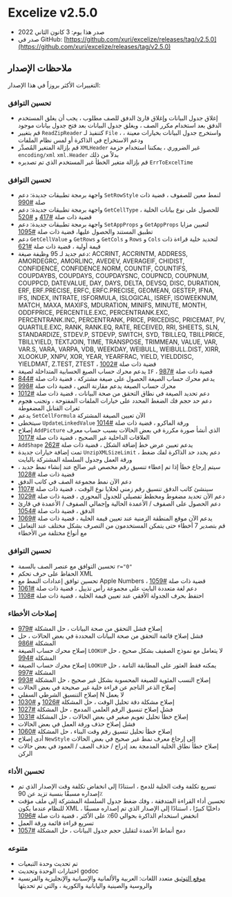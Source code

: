# Excelize v2.5.0

* صدر هذا يوم: 3 كانون الثاني 2022
* صدر في GitHub: [https://github.com/xuri/excelize/releases/tag/v2.5.0](https://github.com/xuri/excelize/releases/tag/v2.5.0)

## ملاحظات الإصدار

التغييرات الأكثر بروزاً في هذا الإصدار:

### تحسين التوافق

* إغلاق جدول البيانات وإغلاق قارئ الدفق للصف مطلوب ، يجب أن يغلق المستخدم الدفق بعد استخدام مكرر الصف ، ويغلق جدول البيانات بعد فتح جدول بيانات موجود
* قم بتغيير `ReadZipReader` كتنفيذ لـ `File` ، واستخرج جدول البيانات بخيارات معينة ، ودعم الاستخراج في الذاكرة أو لمس نظام الملفات
* قم بإزالة المتغير المُصدَّر `XMLHeader` غير الضروري ، يمكننا استخدام حزمة `encoding/xml` `xml.Header` بدلاً من ذلك
* قم بإزالة متغير الخطأ غير المستخدم الذي تم تصديره `ErrToExcelTime`

### تحسين التوافق

* واجهة برمجة تطبيقات جديدة: دعم `SetRowStyle` لنمط معين للصفوف ، قضية ذات صلة [#990](https://github.com/xuri/excelize/issues/990)
* واجهة برمجة تطبيقات جديدة: دعم `GetCellType` للحصول على نوع بيانات الخلية ، قضية ذات صلة [#417](https://github.com/xuri/excelize/issues/417) و [#520](https://github.com/xuri/excelize/issues/520)
* واجهة برمجة تطبيقات جديدة: دعم `SetAppProps` و `GetAppProps` لتعيين مزايا تطبيق المستند والحصول عليها، قضية ذات صلة [#1095](https://github.com/xuri/excelize/issues/1095)
* دعم `GetCellValue` و `GetRows` و `GetCols` و `Rows` و `Cols` لتحديد خلية قراءة ذات قيمة أولية ، قضية ذات صلة [#621](https://github.com/xuri/excelize/issues/621)
* دعم جديد لـ 95 وظيفة صيغة: ACCRINT, ACCRINTM, ADDRESS, AMORDEGRC, AMORLINC, AVEDEV, AVERAGEIF, CHIDIST, CONFIDENCE, CONFIDENCE.NORM, COUNTIF, COUNTIFS, COUPDAYBS, COUPDAYS, COUPDAYSNC, COUPNCD, COUPNUM, COUPPCD, DATEVALUE, DAY, DAYS, DELTA, DEVSQ, DISC, DURATION, ERF, ERF.PRECISE, ERFC, ERFC.PRECISE, GEOMEAN, GESTEP, IFNA, IFS, INDEX, INTRATE, ISFORMULA, ISLOGICAL, ISREF, ISOWEEKNUM, MATCH, MAXA, MAXIFS, MDURATION, MINIFS, MINUTE, MONTH, ODDFPRICE, PERCENTILE.EXC, PERCENTRANK.EXC, PERCENTRANK.INC, PERCENTRANK, PRICE, PRICEDISC, PRICEMAT, PV, QUARTILE.EXC, RANK, RANK.EQ, RATE, RECEIVED, RRI, SHEETS, SLN, STANDARDIZE, STDEV.P, STDEVP, SWITCH, SYD, TBILLEQ, TBILLPRICE, TBILLYIELD, TEXTJOIN, TIME, TRANSPOSE, TRIMMEAN, VALUE, VAR, VAR.S, VARA, VARPA, VDB, WEEKDAY, WEIBULL, WEIBULL.DIST, XIRR, XLOOKUP, XNPV, XOR, YEAR, YEARFRAC, YIELD, YIELDDISC, YIELDMAT, Z.TEST, ZTEST ، قضية ذات صلة [#1002](https://github.com/xuri/excelize/issues/1002)
* يدعم محرك حساب الصيغ الحسابية المتداخلة لصيغة `IF` ، قضية ذات صلة [#987](https://github.com/xuri/excelize/issues/987)
* يدعم محرك حساب الصيغة الحصول على صيغة مشتركة ، قضية ذات صلة [#844](https://github.com/xuri/excelize/issues/844)
* محرك حساب الصيغة يدعم مقارنة النص ، قضية ذات صلة [#998](https://github.com/xuri/excelize/issues/998)
* دعم تحديد الصيغة في نطاق التحقق من صحة البيانات ، قضية ذات صلة [#1012](https://github.com/xuri/excelize/issues/1012)
* دعم حد حجم فك الضغط المحدد على خيارات الملفات المفتوحة ، وتجنب هجوم ثغرات القنابل المضغوطة
* يدعم `SetCellFormula` الآن تعيين الصيغة المشتركة
* سيتخطى `UpdateLinkedValue` ورقة الماكرو ، قضية ذات صلة [#1014](https://github.com/xuri/excelize/issues/1014)
* إصلاح `AddPicture` الذي أنشأ صورة مكررة في بعض الحالات بسبب حساب معرف العلاقات الداخلية غير الصحيح ، قضية ذات صلة [#1017](https://github.com/xuri/excelize/issues/1017)
* `AddShape` يدعم تعيين عرض خط إضافة الشكل ، قضية ذات صلة [#262](https://github.com/xuri/excelize/issues/262)
* تمت إضافة خيارات جديدة `UnzipXMLSizeLimit` ، دعم يحدد حد الذاكرة لفك ضغط ورقة العمل وجدول السلسلة المشتركة بالبايت
* سيتم إرجاع خطأ إذا تم إعطاء تنسيق رقم مخصص غير صالح عند إنشاء نمط جديد ، قضية ذات صلة [#1028](https://github.com/xuri/excelize/issues/1028)
* دعم الآن نمط مجموعة الصف في كاتب الدفق
* سينشئ كاتب الدفق تنسيق رقم زمني لخلايا نوع الوقت ، قضية ذات صلة [#1107](https://github.com/xuri/excelize/issues/1107)
* دعم الآن تحديد مضغوط ومخطط تفصيلي للجدول المحوري ، قضية ذات صلة [#1029](https://github.com/xuri/excelize/issues/1029)
* دعم الحصول على الصفوف / الأعمدة الحالية وإجمالي الصفوف / الأعمدة في قارئ الدفق ، قضية ذات صلة [#1054](https://github.com/xuri/excelize/issues/1054)
* يدعم الآن موقع المنطقة الزمنية عند تعيين قيمة الخلية ، قضية ذات صلة [#1069](https://github.com/xuri/excelize/issues/1069)
* قم بتصدير 7 أخطاء حتى يتمكن المستخدمون من التصرف بشكل مختلف عند التعامل مع أنواع مختلفة من الأخطاء

### تحسين التوافق

* تحسين التوافق مع عنصر الصف بالسمة `r="0"`
* الحفاظ على حرف تحكم XML
* تحسين توافق إعدادات النمط مع Apple Numbers ، قضية ذات صلة [#1059](https://github.com/xuri/excelize/issues/1059)
* دعم لغة متعددة البايت على مجموعة رأس تذييل ، قضية ذات صلة [#1061](https://github.com/xuri/excelize/issues/1061)
* احتفظ بحرف الجدولة الأفقي عند تعيين قيمة الخلية ، قضية ذات صلة [#1108](https://github.com/xuri/excelize/issues/1108)

### إصلاحات الأخطاء

* إصلاح فشل التحقق من صحة البيانات ، حل المشكلة [#979](https://github.com/xuri/excelize/issues/979)
* فشل إصلاح قائمة التحقق من صحة البيانات المحددة في بعض الحالات ، حل المشكلة [#986](https://github.com/xuri/excelize/issues/986)
* إصلاح محرك حساب الصيغة `LOOKUP` لا يتعامل مع نموذج الصفيف بشكل صحيح ، حل المشكلة [#994](https://github.com/xuri/excelize/issues/994)
* إصلاح محرك حساب الصيغة `LOOKUP` يمكنه فقط العثور على المطابقة التامة ، حل المشكلة [#997](https://github.com/xuri/excelize/issues/997)
* إصلاح النسب المئوية للصيغة المحسوبة بشكل غير صحيح ، حل المشكلة [#993](https://github.com/xuri/excelize/issues/993)
* إصلاح الذعر الناجم عن قراءة خلية غير صحيحة في بعض الحالات
* إصلاح التنسيق الشرطي السفلي N لا يعمل
* إصلاح مشكلة دقة تحليل الوقت ، حل المشكلة [#1026](https://github.com/xuri/excelize/issues/) و [#1030](https://github.com/xuri/excelize/issues/1030)
* فشل إصلاح تنسيق الرقم العلمي المدمج ، حل المشكلة [#1027](https://github.com/xuri/excelize/issues/)
* إصلاح خطأ تحليل تعويم صغير في بعض الحالات ، حل المشكلة [#1031](https://github.com/xuri/excelize/issues/1031)
* فشل إصلاح حذف ورقة العمل في بعض الحالات
* إصلاح خطأ تحليل تنسيق رقم وقت البناء ، حل المشكلة [#1060](https://github.com/xuri/excelize/issues/1060)
* أدى إصلاح `NewStyle` إلى إرجاع معرف نمط غير صحيح في بعض الحالات
* إصلاح خطأ نطاق الخلية المدمجة بعد إدراج / حذف الصف / العمود في بعض حالات الركن

### تحسين الأداء

* تسريع تكلفة وقت الخلية للدمج ، استنادًا إلى انخفاض تكلفة وقت الإصدار الذي تم إصداره مسبقًا بنسبة تزيد عن 90٪
* تحسين أداء القراءة المتدفقة ، وفك ضغط جدول السلسلة المشتركة إلى ملف مؤقت للنظام عندما يكون XML داخليًا كبيرًا ، استنادًا إلى الإصدار الذي تم إصداره مسبقًا ، انخفض استخدام الذاكرة بحوالي 60٪ على الأكثر ، قضية ذات صلة [#1096](https://github.com/xuri/excelize/issues/1096)
* تسريع قراءة قائمة ورقة العمل
* دمج أنماط الأعمدة لتقليل حجم جدول البيانات ، حل المشكلة [#1057](https://github.com/xuri/excelize/issues/1057)

### متنوعه

* تم تحديث وحدة التبعيات
* اختبارات الوحدة وتحديث godoc
* [موقع التوثيق](https://xuri.me/excelize) متعدد اللغات: العربية والألمانية والإسبانية والإنجليزية والفرنسية والروسية والصينية واليابانية والكورية ، والتي تم تحديثها
